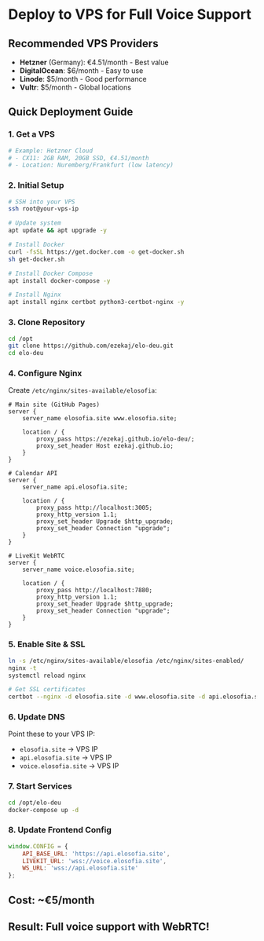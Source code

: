 # Deploy to VPS for Full Voice Support

## Recommended VPS Providers
- **Hetzner** (Germany): €4.51/month - Best value
- **DigitalOcean**: $6/month - Easy to use
- **Linode**: $5/month - Good performance
- **Vultr**: $5/month - Global locations

## Quick Deployment Guide

### 1. Get a VPS
```bash
# Example: Hetzner Cloud
# - CX11: 2GB RAM, 20GB SSD, €4.51/month
# - Location: Nuremberg/Frankfurt (low latency)
```

### 2. Initial Setup
```bash
# SSH into your VPS
ssh root@your-vps-ip

# Update system
apt update && apt upgrade -y

# Install Docker
curl -fsSL https://get.docker.com -o get-docker.sh
sh get-docker.sh

# Install Docker Compose
apt install docker-compose -y

# Install Nginx
apt install nginx certbot python3-certbot-nginx -y
```

### 3. Clone Repository
```bash
cd /opt
git clone https://github.com/ezekaj/elo-deu.git
cd elo-deu
```

### 4. Configure Nginx
Create `/etc/nginx/sites-available/elosofia`:

```nginx
# Main site (GitHub Pages)
server {
    server_name elosofia.site www.elosofia.site;
    
    location / {
        proxy_pass https://ezekaj.github.io/elo-deu/;
        proxy_set_header Host ezekaj.github.io;
    }
}

# Calendar API
server {
    server_name api.elosofia.site;
    
    location / {
        proxy_pass http://localhost:3005;
        proxy_http_version 1.1;
        proxy_set_header Upgrade $http_upgrade;
        proxy_set_header Connection "upgrade";
    }
}

# LiveKit WebRTC
server {
    server_name voice.elosofia.site;
    
    location / {
        proxy_pass http://localhost:7880;
        proxy_http_version 1.1;
        proxy_set_header Upgrade $http_upgrade;
        proxy_set_header Connection "upgrade";
    }
}
```

### 5. Enable Site & SSL
```bash
ln -s /etc/nginx/sites-available/elosofia /etc/nginx/sites-enabled/
nginx -t
systemctl reload nginx

# Get SSL certificates
certbot --nginx -d elosofia.site -d www.elosofia.site -d api.elosofia.site -d voice.elosofia.site
```

### 6. Update DNS
Point these to your VPS IP:
- `elosofia.site` → VPS IP
- `api.elosofia.site` → VPS IP  
- `voice.elosofia.site` → VPS IP

### 7. Start Services
```bash
cd /opt/elo-deu
docker-compose up -d
```

### 8. Update Frontend Config
```javascript
window.CONFIG = {
    API_BASE_URL: 'https://api.elosofia.site',
    LIVEKIT_URL: 'wss://voice.elosofia.site',
    WS_URL: 'wss://api.elosofia.site'
};
```

## Cost: ~€5/month
## Result: Full voice support with WebRTC!